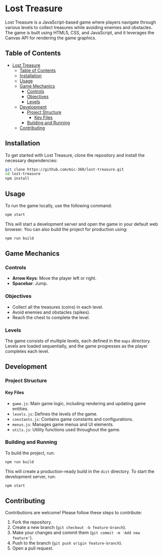 # Lost Treasure

Lost Treasure is a JavaScript-based game where players navigate through various levels to collect treasures while avoiding enemies and obstacles. The game is built using HTML5, CSS, and JavaScript, and it leverages the Canvas API for rendering the game graphics.

## Table of Contents
- [Lost Treasure](#lost-treasure)
  - [Table of Contents](#table-of-contents)
  - [Installation](#installation)
  - [Usage](#usage)
  - [Game Mechanics](#game-mechanics)
    - [Controls](#controls)
    - [Objectives](#objectives)
    - [Levels](#levels)
  - [Development](#development)
    - [Project Structure](#project-structure)
      - [Key Files](#key-files)
    - [Building and Running](#building-and-running)
  - [Contributing](#contributing)

## Installation

To get started with Lost Treasure, clone the repository and install the necessary dependencies:

```bash
git clone https://github.com/mic-360/lost-treasure.git
cd lost-treasure
npm install
```

## Usage

To run the game locally, use the following command:

```bash
npm start
```

This will start a development server and open the game in your default web browser. You can also build the project for production using:

```bash
npm run build
```

## Game Mechanics

### Controls
- **Arrow Keys**: Move the player left or right.
- **Spacebar**: Jump.

### Objectives
- Collect all the treasures (coins) in each level.
- Avoid enemies and obstacles (spikes).
- Reach the chest to complete the level.

### Levels
The game consists of multiple levels, each defined in the `maps` directory. Levels are loaded sequentially, and the game progresses as the player completes each level.

## Development

### Project Structure
#### Key Files
- `game.js`: Main game logic, including rendering and updating game entities.
- `levels.js`: Defines the levels of the game.
- `constants.js`: Contains game constants and configurations.
- `menus.js`: Manages game menus and UI elements.
- `utils.js`: Utility functions used throughout the game.

### Building and Running
To build the project, run:

```bash
npm run build
```

This will create a production-ready build in the `dist` directory. To start the development server, run:

```bash
npm start
```

## Contributing

Contributions are welcome! Please follow these steps to contribute:

1. Fork the repository.
2. Create a new branch (`git checkout -b feature-branch`).
3. Make your changes and commit them (`git commit -m 'Add new feature'`).
4. Push to the branch (`git push origin feature-branch`).
5. Open a pull request.
